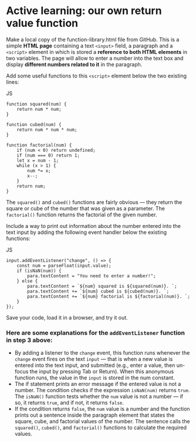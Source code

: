 # Active learning: our own return value function

Make a local copy of the function-library.html file from GitHub. This is a simple <strong>HTML page</strong> containing a text `<input>` field, a paragraph and a `<script>` element in which is stored a <strong>reference to both HTML elements</strong> in two variables. 
The page will allow to enter a number into the text box and display <strong>different numbers related to it</strong> in the paragraph.

Add some useful functions to this `<script>` element below the two existing lines:

JS

    function squared(num) {
        return num * num;
    }

    function cubed(num) {
        return num * num * num;
    }

    function factorial(num) {
        if (num < 0) return undefined;
        if (num === 0) return 1;
        let x = num - 1;
        while (x > 1) {
            num *= x;
            x--;
        }
        return num;
    }

The `squared()` and `cubed()` functions are fairly obvious — they return the square or cube of the number that was given as a parameter. The `factorial()` function returns the factorial of the given number.

Include a way to print out information about the number entered into the text input by adding the following event handler below the existing functions:

JS

    input.addEventListener("change", () => {
        const num = parseFloat(input.value);
        if (isNaN(num)) {
            para.textContent = "You need to enter a number!";
        } else {
            para.textContent = `${num} squared is ${squared(num)}. `;
            para.textContent += `${num} cubed is ${cubed(num)}. `;
            para.textContent += `${num} factorial is ${factorial(num)}. `;
        }
    });

Save your code, load it in a browser, and try it out.

### Here are some explanations for the `addEventListener` function in step 3 above:

<ul>
<li>By adding a listener to the <code>change</code> event, this function runs whenever the <code>change</code> event fires on the text <code>input</code>  — that is when a new value is entered into the text input, and submitted (e.g., enter a value, then un-focus the input by pressing Tab or Return). When this anonymous function runs, the value in the <code>input</code> is stored in the num constant.</li>
<li>The if statement prints an error message if the entered value is not a number. The condition checks if the expression <code>isNaN(num)</code> returns <code>true</code>. The <code>isNaN()</code> function tests whether the <code>num</code> value is not a number — if so, it returns <code>true</code>, and if not, it returns <code>false</code>.</li>
<li>If the condition returns <code>false</code>, the <code>num</code> value is a number and the function prints out a sentence inside the paragraph element that states the square, cube, and factorial values of the number. The sentence calls the <code>squared()</code>, <code>cubed()</code>, and <code>factorial()</code> functions to calculate the required values.</li>
</ul>